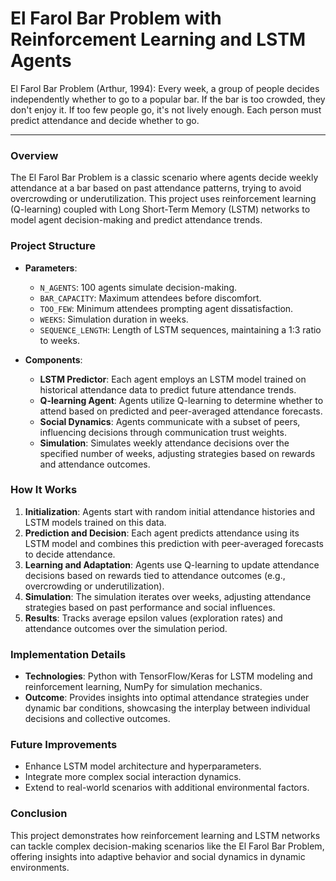 # El Farol Bar Problem with Reinforcement Learning and LSTM Agents
El Farol Bar Problem (Arthur, 1994): Every week, a group of people decides independently whether to go to a popular bar. If the bar is too crowded, they don't enjoy it. If too few people go, it's not lively enough. Each person must predict attendance and decide whether to go.

---

### Overview

The El Farol Bar Problem is a classic scenario where agents decide weekly attendance at a bar based on past attendance patterns, trying to avoid overcrowding or underutilization. This project uses reinforcement learning (Q-learning) coupled with Long Short-Term Memory (LSTM) networks to model agent decision-making and predict attendance trends.

### Project Structure

* **Parameters**:

  * `N_AGENTS`: 100 agents simulate decision-making.
  * `BAR_CAPACITY`: Maximum attendees before discomfort.
  * `TOO_FEW`: Minimum attendees prompting agent dissatisfaction.
  * `WEEKS`: Simulation duration in weeks.
  * `SEQUENCE_LENGTH`: Length of LSTM sequences, maintaining a 1:3 ratio to weeks.

* **Components**:

  * **LSTM Predictor**: Each agent employs an LSTM model trained on historical attendance data to predict future attendance trends.
  * **Q-learning Agent**: Agents utilize Q-learning to determine whether to attend based on predicted and peer-averaged attendance forecasts.
  * **Social Dynamics**: Agents communicate with a subset of peers, influencing decisions through communication trust weights.
  * **Simulation**: Simulates weekly attendance decisions over the specified number of weeks, adjusting strategies based on rewards and attendance outcomes.

### How It Works

1. **Initialization**: Agents start with random initial attendance histories and LSTM models trained on this data.
2. **Prediction and Decision**: Each agent predicts attendance using its LSTM model and combines this prediction with peer-averaged forecasts to decide attendance.
3. **Learning and Adaptation**: Agents use Q-learning to update attendance decisions based on rewards tied to attendance outcomes (e.g., overcrowding or underutilization).
4. **Simulation**: The simulation iterates over weeks, adjusting attendance strategies based on past performance and social influences.
5. **Results**: Tracks average epsilon values (exploration rates) and attendance outcomes over the simulation period.

### Implementation Details

* **Technologies**: Python with TensorFlow/Keras for LSTM modeling and reinforcement learning, NumPy for simulation mechanics.
* **Outcome**: Provides insights into optimal attendance strategies under dynamic bar conditions, showcasing the interplay between individual decisions and collective outcomes.

### Future Improvements

* Enhance LSTM model architecture and hyperparameters.
* Integrate more complex social interaction dynamics.
* Extend to real-world scenarios with additional environmental factors.

### Conclusion

This project demonstrates how reinforcement learning and LSTM networks can tackle complex decision-making scenarios like the El Farol Bar Problem, offering insights into adaptive behavior and social dynamics in dynamic environments.
